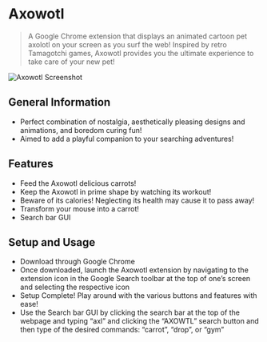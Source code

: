 # Axowotl
> A Google Chrome extension that displays an animated cartoon pet axolotl on your screen as you surf the web! Inspired by retro Tamagotchi games, Axowotl provides you the ultimate experience to take care of your new pet!


![Axowotl Screenshot](https://user-images.githubusercontent.com/116392808/197372277-4412a63a-a04e-41f0-9fac-5620996d9d6e.png)


## General Information
- Perfect combination of nostalgia, aesthetically pleasing designs and animations, and boredom curing fun!
- Aimed to add a playful companion to your searching adventures!


## Features
- Feed the Axowotl delicious carrots!
- Keep the Axowotl in prime shape by watching its workout!
- Beware of its calories! Neglecting its health may cause it to pass away!
- Transform your mouse into a carrot!
- Search bar GUI


## Setup and Usage
- Download through Google Chrome
- Once downloaded, launch the Axowotl extension by navigating to the extension icon in the Google Search toolbar at the top of one’s screen and selecting the respective icon
- Setup Complete! Play around with the various buttons and features with ease!
- Use the Search bar GUI by clicking the search bar at the top of the webpage and typing “axl” and clicking the “AXOWTL” search button and then type of the desired commands: “carrot”, “drop”, or “gym”






